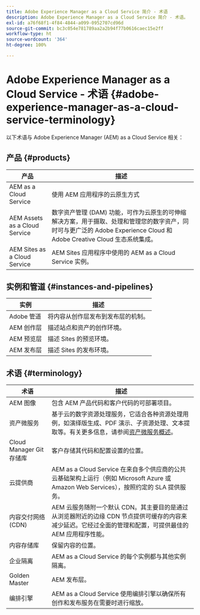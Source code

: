 ```yaml
---
title: Adobe Experience Manager as a Cloud Service 简介 - 术语
description: Adobe Experience Manager as a Cloud Service 简介 - 术语。
exl-id: a76f68f1-4f84-4844-a099-0952707cd96d
source-git-commit: bc3c054e781789aa2a2b94f77b0616caec15e2ff
workflow-type: ht
source-wordcount: '364'
ht-degree: 100%

---
```


# Adobe Experience Manager as a Cloud Service - 术语 {#adobe-experience-manager-as-a-cloud-service-terminology}

以下术语与 Adobe Experience Manager (AEM) as a Cloud Service 相关：

## 产品 {#products}

| 产品 | 描述 |
|---|---|
| AEM as a Cloud Service | 使用 AEM 应用程序的云原生方式 |
| AEM Assets as a Cloud Service | 数字资产管理 (DAM) 功能，可作为云原生的可伸缩解决方案，用于摄取、处理和管理您的数字资产，同时可与更广泛的 Adobe Experience Cloud 和 Adobe Creative Cloud 生态系统集成。 |
| AEM Sites as a Cloud Service | AEM Sites 应用程序中使用的 AEM as a Cloud Service 实例。 |

## 实例和管道 {#instances-and-pipelines}

| 实例 | 描述 |
|---|---|
| Adobe 管道 | 将内容从创作层发布到发布层的机制。 |
| AEM 创作层 | 描述站点和资产的创作环境。 |
| AEM 预览层 | 描述 Sites 的预览环境。 |
| AEM 发布层 | 描述 Sites 的发布环境。 |


<!-- This section of the table must be alphabetic -->

## 术语 {#terminology}

| 术语 | 描述 |
|---|---|
| AEM 图像 | 包含 AEM 产品代码和客户代码的可部署项目。 |
| 资产微服务 | 基于云的数字资源处理服务，它适合各种资源处理用例，如演绎版生成、PDF 演示、子资源处理、文本提取等。有关更多信息，请参阅[资产微服务概述](/help/assets/asset-microservices-overview.md)。 |
| Cloud Manager Git 存储库 | 客户存储其代码和配置设置的位置。 |
| 云提供商 | AEM as a Cloud Service 在来自多个供应商的公共云基础架构上运行（例如 Microsoft Azure 或 Amazon Web Services），按照约定的 SLA 提供服务。 |
| 内容交付网络 (CDN) | AEM 云服务随附一个默认 CDN。其主要目的是通过从浏览器附近的边缘 CDN 节点提供可缓存的内容来减少延迟。它经过全面的管理和配置，可提供最佳的 AEM 应用程序性能。 |
| 内容存储库 | 保留内容的位置。 |
| 企业隔离 | AEM as a Cloud Service 的每个实例都与其他实例隔离。 |
| Golden Master | AEM 发布层。 |
| 编排引擎 | AEM as a Cloud Service 使用编排引擎以确保所有创作和发布服务在需要时进行缩放。 |

